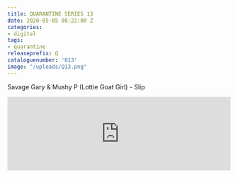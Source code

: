 ```yaml
---
title: QUARANTINE SERIES 13
date: 2020-05-05 08:22:00 Z
categories:
- digital
tags:
- quarantine
releaseprefix: Q
cataloguenumber: '013'
image: "/uploads/Q13.png"
---
```


Savage Gary & Mushy P (Lottie Goat Girl) - Slip

<iframe width="100%" height="166" scrolling="no" frameborder="no" allow="autoplay" src="https://w.soundcloud.com/player/?url=https%3A//api.soundcloud.com/tracks/813406906&color=%23ffcc00&auto_play=false&hide_related=false&show_comments=true&show_user=true&show_reposts=false&show_teaser=true"></iframe>